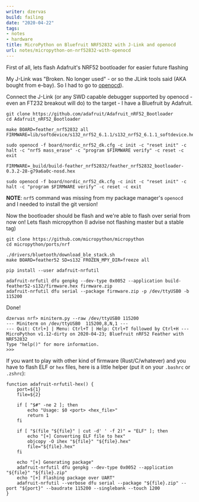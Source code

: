 ```yaml
---
writer: dzervas
build: failing
date: "2020-04-22"
tags:
- notes
- hardware
title: MicroPython on Bluefruit NRF52832 with J-Link and openocd
url: notes/micropython-on-nrf52832-with-openocd
---
```


First of all, lets flash Adafruit's NRF52 bootloader for easier future flashing

My J-Link was "Broken. No longer used" - or so the JLink tools said (AKA bought from e-bay). So I had to go to [openocd](http://openocd.org)).

Connect the J-Link (or any SWD capable debugger supported by openocd - even an FT232 breakout will do) to the target - I have a Bluefruit by Adafruit.

```shell script
git clone https://github.com/adafruit/Adafruit_nRF52_Bootloader
cd Adafruit_nRF52_Bootloader

make BOARD=feather_nrf52832 all
FIRMWARE=lib/softdevice/s132_nrf52_6.1.1/s132_nrf52_6.1.1_softdevice.hex

sudo openocd -f board/nordic_nrf52_dk.cfg -c init -c "reset init" -c halt -c "nrf5 mass_erase" -c "program $FIRMWARE verify" -c reset -c exit

FIRMWARE=_build/build-feather_nrf52832/feather_nrf52832_bootloader-0.3.2-28-g79a6a0c-nosd.hex

sudo openocd -f board/nordic_nrf52_dk.cfg -c init -c "reset init" -c halt -c "program $FIRMWARE verify" -c reset -c exit
```

**NOTE**: `nrf5` command was missing from my package manager's `openocd` and I needed to install the git version!

Now the bootloader should be flash and we're able to flash over serial from now on! Lets flash micropython (I advise not flashing master but a stable tag)

```shell script
git clone https://github.com/micropython/micropython
cd micropython/ports/nrf

./drivers/bluetooth/download_ble_stack.sh
make BOARD=feather52 SD=s132 FROZEN_MPY_DIR=freeze all

pip install --user adafruit-nrfutil

adafruit-nrfutil dfu genpkg --dev-type 0x0052 --application build-feather52-s132/firmware.hex firmware.zip
adafruit-nrfutil dfu serial --package firmware.zip -p /dev/ttyUSB0 -b 115200
```

Done!

    dzervas nrf> miniterm.py --raw /dev/ttyUSB0 115200
    --- Miniterm on /dev/ttyUSB0  115200,8,N,1 ---
    --- Quit: Ctrl+] | Menu: Ctrl+T | Help: Ctrl+T followed by Ctrl+H ---
    MicroPython v1.12-dirty on 2020-04-23; Bluefruit nRF52 Feather with NRF52832
    Type "help()" for more information.
    >>>

If you want to play with other kind of firmware (Rust/C/whatever) and you have to flash ELF or `hex` files, here is a little helper (put it on your `.bashrc` or `.zshrc`):

```shell script
function adafruit-nrfutil-hex() {
	port=${1}
	file=${2}

	if [ "$#" -ne 2 ]; then
		echo "Usage: $0 <port> <hex_file>"
		return 1
	fi

	if [ "$(file "${file}" | cut -d' ' -f 2)" = "ELF" ]; then
		echo "[+] Converting ELF file to hex"
		objcopy -O ihex "${file}" "${file}.hex"
 		file="${file}.hex"
	fi

	echo "[+] Generating package"
	adafruit-nrfutil dfu genpkg --dev-type 0x0052 --application "${file}" "${file}.zip"
	echo "[+] Flashing package over UART"
	adafruit-nrfutil --verbose dfu serial --package "${file}.zip" --port "${port}" --baudrate 115200 --singlebank --touch 1200
}
```
